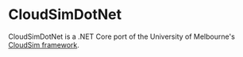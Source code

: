 # CloudSimDotNet 

CloudSimDotNet is a .NET Core port of the University of Melbourne's [CloudSim framework](http://www.cloudbus.org/cloudsim/).
